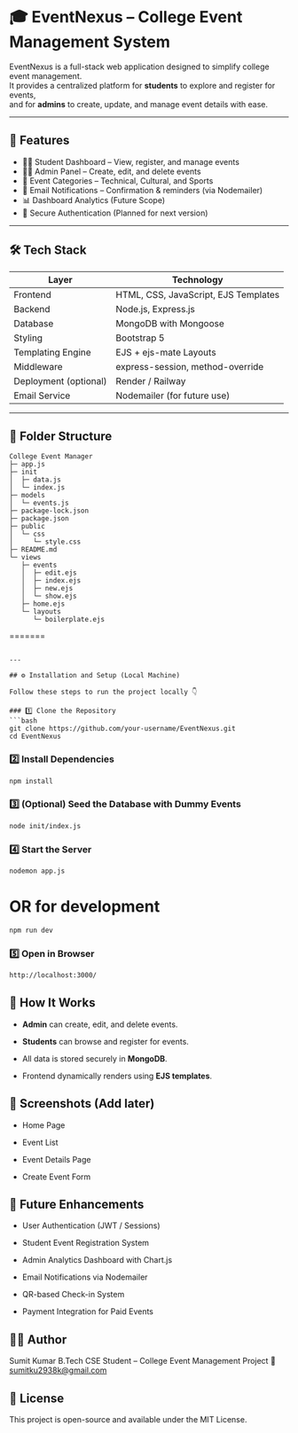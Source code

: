 # 🎓 EventNexus – College Event Management System

EventNexus is a full-stack web application designed to simplify college event management.  
It provides a centralized platform for **students** to explore and register for events,  
and for **admins** to create, update, and manage event details with ease.

---

## 🚀 Features

- 👨‍🎓 Student Dashboard – View, register, and manage events  
- 👩‍💼 Admin Panel – Create, edit, and delete events  
- 📅 Event Categories – Technical, Cultural, and Sports  
- 📩 Email Notifications – Confirmation & reminders (via Nodemailer)  
- 📊 Dashboard Analytics (Future Scope)  
- 🔐 Secure Authentication (Planned for next version)

---

## 🛠️ Tech Stack

| Layer | Technology |
|--------|-------------|
| Frontend | HTML, CSS, JavaScript, EJS Templates |
| Backend | Node.js, Express.js |
| Database | MongoDB with Mongoose |
| Styling | Bootstrap 5 |
| Templating Engine | EJS + ejs-mate Layouts |
| Middleware | express-session, method-override |
| Deployment (optional) | Render / Railway |
| Email Service | Nodemailer (for future use) |

---

## 📁 Folder Structure

```
College Event Manager
├─ app.js
├─ init
│  ├─ data.js
│  └─ index.js
├─ models
│  └─ events.js
├─ package-lock.json
├─ package.json
├─ public
│  └─ css
│     └─ style.css
├─ README.md
└─ views
   ├─ events
   │  ├─ edit.ejs
   │  ├─ index.ejs
   │  ├─ new.ejs
   │  └─ show.ejs
   ├─ home.ejs
   └─ layouts
      └─ boilerplate.ejs
```
=======
```

---

## ⚙️ Installation and Setup (Local Machine)

Follow these steps to run the project locally 👇

### 1️⃣ Clone the Repository
```bash
git clone https://github.com/your-username/EventNexus.git
cd EventNexus
```

### 2️⃣ Install Dependencies
```bash
npm install
```

### 3️⃣ (Optional) Seed the Database with Dummy Events
```bash
node init/index.js
```

### 4️⃣ Start the Server
```bash
nodemon app.js
```

# OR for development
```bash
npm run dev
```

### 5️⃣ Open in Browser
```bash
http://localhost:3000/
```

## 🧠 How It Works

- **Admin** can create, edit, and delete events.

- **Students** can browse and register for events.

- All data is stored securely in **MongoDB**.

- Frontend dynamically renders using **EJS templates**.

## 📸 Screenshots (Add later)

- Home Page

- Event List

- Event Details Page

- Create Event Form

##  🔮 Future Enhancements

- User Authentication (JWT / Sessions)

- Student Event Registration System

- Admin Analytics Dashboard with Chart.js

- Email Notifications via Nodemailer

- QR-based Check-in System

- Payment Integration for Paid Events

## 🧑‍💻 Author

Sumit Kumar
B.Tech CSE Student – College Event Management Project
📧 sumitku2938k@gmail.com

## 📜 License

This project is open-source and available under the MIT License.

